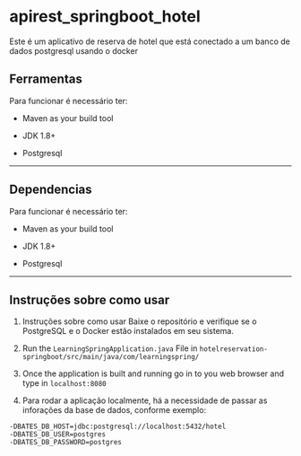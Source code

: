 # apirest_springboot_hotel

Este é um aplicativo de reserva de hotel que está conectado a um banco de dados postgresql usando o docker

## Ferramentas
Para funcionar é necessário ter:

- Maven as your build tool

- JDK 1.8+

- Postgresql

<hr>

## Dependencias
Para funcionar é necessário ter:

- Maven as your build tool

- JDK 1.8+

- Postgresql

<hr>

## Instruções sobre como usar

1. Instruções sobre como usar
Baixe o repositório e verifique se o PostgreSQL e o Docker estão instalados em seu sistema.

4. Run the `LearningSpringApplication.java` File in `hotelreservation-springboot/src/main/java/com/learningspring/`

5. Once the application is built and running go in to you web browser and type in `localhost:8080` 

4. Para rodar a aplicação localmente, há a necessidade de passar as inforações da base de dados, conforme exemplo:
```
-DBATES_DB_HOST=jdbc:postgresql://localhost:5432/hotel
-DBATES_DB_USER=postgres
-DBATES_DB_PASSWORD=postgres
```


